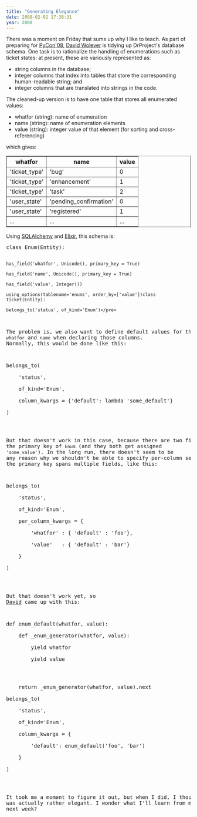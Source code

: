 ```yaml
---
title: "Generating Elegance"
date: 2008-02-02 17:38:31
year: 2008
---
```

There was a moment on Friday that sums up why I like to teach.  As part of preparing for <a href="http://us.pycon.org/2008/about/">PyCon'08</a>, <a href="http://blog.codekills.net/">David Wolever</a> is tidying up DrProject's database schema.  One task is to rationalize the handling of enumerations such as ticket states: at present, these are variously represented as:
<ul>
	<li>string columns in the database;</li>
	<li>integer columns that index into tables that store the corresponding human-readable string; and</li>
	<li>integer columns that are translated into strings in the code.</li>
</ul>
The cleaned-up version is to have one table that stores all enumerated values:
<ul>
	<li>whatfor (string): name of enumeration</li>
	<li>name (string): name of enumeration elements</li>
	<li>value (string): integer value of that element (for sorting and cross-referencing)</li>
</ul>
which gives:
<table border="1">
<tr>
<th>whatfor</th>
<th>name</th>
<th>value</th>
</tr>
<tr>
<td>'ticket_type'</td>
<td>'bug'</td>
<td>0</td>
</tr>
<tr>
<td>'ticket_type'</td>
<td>'enhancement'</td>
<td>1</td>
</tr>
<tr>
<td>'ticket_type'</td>
<td>'task'</td>
<td>2</td>
</tr>
<tr>
<td>'user_state'</td>
<td>'pending_confirmation'</td>
<td>0</td>
</tr>
<tr>
<td>'user_state'</td>
<td>'registered'</td>
<td>1</td>
</tr>
<tr>
<td>...</td>
<td>...</td>
<td>...</td>
</tr>
</table>
Using <a href="http://www.sqlalchemy.org/">SQLAlchemy</a> and <a href="http://elixir.ematia.de/trac/wiki">Elixir</a>, this schema is:
<pre>
class Enum(Entity):

    has_field('whatfor', Unicode(), primary_key = True)

    has_field('name', Unicode(), primary_key = True)

    has_field('value', Integer())

    using_options(tablename='enums', order_by=['value'])class Ticket(Entity):

    belongs_to('status', of_kind='Enum')</pre>
The problem is, we also want to define default values for the fields <code>whatfor</code> and <code>name</code> when declaring those columns.  Normally, this would be done like this:
<pre>
belongs_to(

    'status',

    of_kind='Enum',

    column_kwargs = {'default': lambda 'some_default'}

)</pre>
But that doesn't work in this case, because there are two fields in the primary key of <code>Enum</code> (and they both get assigned <code>'some_value'</code>).  In the long run, there doesn't seem to be any reason why we shouldn't be able to specify per-column settings when the primary key spans multiple fields, like this:
<pre>
belongs_to(

    'status',

    of_kind='Enum',

    per_column_kwargs = {

        'whatfor' : { 'default' : 'foo'},

        'value'   : { 'default' : 'bar'}

    }

)</pre>
But that doesn't work yet, so <a href="http://blog.codekills.net/">David</a> came up with this:
<pre>
def enum_default(whatfor, value):

    def _enum_generator(whatfor, value):

        yield whatfor

        yield value</pre>
<pre>    return _enum_generator(whatfor, value).next

belongs_to(

    'status',

    of_kind='Enum',

    column_kwargs = {

        'default': enum_default('foo', 'bar')

    }

)</pre>
It took me a moment to figure it out, but when I did, I thought it was actually rather elegant.  I wonder what I'll learn from my students next week?
